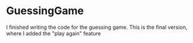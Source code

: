 # GuessingGame

I finished writing the code for the guessing game. This is the final version, where I added the "play again" feature
